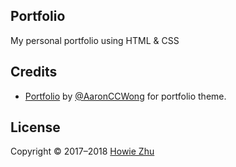## Portfolio

My personal portfolio using HTML & CSS

## Credits

* [Portfolio](https://github.com/AaronCCWong/portfolio) by [@AaronCCWong](https://github.com/AaronCCWong/) for portfolio theme.

## License

Copyright © 2017–2018 [Howie Zhu](https://howiezhu.com)